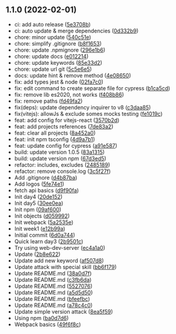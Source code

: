 ## 1.1.0 (2022-02-01)

* ci: add auto release ([5e3708b](https://github.com/tienduy-nguyen/tsconfig-npm/commit/5e3708b))
* ci: auto update & merge dependencies ([0d332b9](https://github.com/tienduy-nguyen/tsconfig-npm/commit/0d332b9))
* chore: minor update ([540c51e](https://github.com/tienduy-nguyen/tsconfig-npm/commit/540c51e))
* chore: simplify .gitignore ([b8f1653](https://github.com/tienduy-nguyen/tsconfig-npm/commit/b8f1653))
* chore: update .npmignore ([296e1b6](https://github.com/tienduy-nguyen/tsconfig-npm/commit/296e1b6))
* chore: update docs ([e012214](https://github.com/tienduy-nguyen/tsconfig-npm/commit/e012214))
* chore: update keywords ([85e33d2](https://github.com/tienduy-nguyen/tsconfig-npm/commit/85e33d2))
* chore: update url git ([5c5e6e5](https://github.com/tienduy-nguyen/tsconfig-npm/commit/5c5e6e5))
* docs: update hint & remove method ([4e08650](https://github.com/tienduy-nguyen/tsconfig-npm/commit/4e08650))
* fix: add types jest & node ([02fa7c0](https://github.com/tienduy-nguyen/tsconfig-npm/commit/02fa7c0))
* fix: edit command to create separate file for cypress ([b1ca5cd](https://github.com/tienduy-nguyen/tsconfig-npm/commit/b1ca5cd))
* fix: remove lib es2020, not works ([f408b86](https://github.com/tienduy-nguyen/tsconfig-npm/commit/f408b86))
* fix: remove paths ([fd49fa2](https://github.com/tienduy-nguyen/tsconfig-npm/commit/fd49fa2))
* fix(deps): update dependency inquirer to v8 ([c3daa85](https://github.com/tienduy-nguyen/tsconfig-npm/commit/c3daa85))
* fix(vitejs): allowJs & exclude somes mocks testing ([fe1019c](https://github.com/tienduy-nguyen/tsconfig-npm/commit/fe1019c))
* feat: add config for vitejs-react ([3570b2d](https://github.com/tienduy-nguyen/tsconfig-npm/commit/3570b2d))
* feat: add projects references ([7de83a2](https://github.com/tienduy-nguyen/tsconfig-npm/commit/7de83a2))
* feat: clear all projects ([8a452a0](https://github.com/tienduy-nguyen/tsconfig-npm/commit/8a452a0))
* feat: init npm tsconfig ([4d9a7b1](https://github.com/tienduy-nguyen/tsconfig-npm/commit/4d9a7b1))
* feat: update config for cypress ([a91e587](https://github.com/tienduy-nguyen/tsconfig-npm/commit/a91e587))
* build: update version 1.0.5 ([83a1315](https://github.com/tienduy-nguyen/tsconfig-npm/commit/83a1315))
* build: update version npm ([67d3ed5](https://github.com/tienduy-nguyen/tsconfig-npm/commit/67d3ed5))
* refactor: includes, excludes ([2485189](https://github.com/tienduy-nguyen/tsconfig-npm/commit/2485189))
* refactor: remove console.log ([3c5f27f](https://github.com/tienduy-nguyen/tsconfig-npm/commit/3c5f27f))
* Add .gitignore ([d4b87ba](https://github.com/tienduy-nguyen/tsconfig-npm/commit/d4b87ba))
* Add logos ([5fe74e1](https://github.com/tienduy-nguyen/tsconfig-npm/commit/5fe74e1))
* fetch api basics ([d9f90fa](https://github.com/tienduy-nguyen/tsconfig-npm/commit/d9f90fa))
* Init day4 ([20de152](https://github.com/tienduy-nguyen/tsconfig-npm/commit/20de152))
* Init day5 ([30ee0ea](https://github.com/tienduy-nguyen/tsconfig-npm/commit/30ee0ea))
* Init npm ([09af600](https://github.com/tienduy-nguyen/tsconfig-npm/commit/09af600))
* Init objects ([d059992](https://github.com/tienduy-nguyen/tsconfig-npm/commit/d059992))
* Init webpack ([5a2535e](https://github.com/tienduy-nguyen/tsconfig-npm/commit/5a2535e))
* Init week1 ([e12b99a](https://github.com/tienduy-nguyen/tsconfig-npm/commit/e12b99a))
* Initial commit ([6d0a744](https://github.com/tienduy-nguyen/tsconfig-npm/commit/6d0a744))
* Quick learn day3 ([2b9501c](https://github.com/tienduy-nguyen/tsconfig-npm/commit/2b9501c))
* Try using web-dev-server ([ec4a1a0](https://github.com/tienduy-nguyen/tsconfig-npm/commit/ec4a1a0))
* Update ([2b8e622](https://github.com/tienduy-nguyen/tsconfig-npm/commit/2b8e622))
* Update add new keyword ([af507d8](https://github.com/tienduy-nguyen/tsconfig-npm/commit/af507d8))
* Update attack with special skill ([bb6f179](https://github.com/tienduy-nguyen/tsconfig-npm/commit/bb6f179))
* Update README.md ([38a0d7f](https://github.com/tienduy-nguyen/tsconfig-npm/commit/38a0d7f))
* Update README.md ([c3fb6da](https://github.com/tienduy-nguyen/tsconfig-npm/commit/c3fb6da))
* Update README.md ([5527076](https://github.com/tienduy-nguyen/tsconfig-npm/commit/5527076))
* Update README.md ([a5d5d50](https://github.com/tienduy-nguyen/tsconfig-npm/commit/a5d5d50))
* Update README.md ([bfeefbc](https://github.com/tienduy-nguyen/tsconfig-npm/commit/bfeefbc))
* Update README.md ([a78c4c0](https://github.com/tienduy-nguyen/tsconfig-npm/commit/a78c4c0))
* Update simple version attack ([8ea5f59](https://github.com/tienduy-nguyen/tsconfig-npm/commit/8ea5f59))
* Using npm ([ba0d7d6](https://github.com/tienduy-nguyen/tsconfig-npm/commit/ba0d7d6))
* Webpack basics ([49f6f8c](https://github.com/tienduy-nguyen/tsconfig-npm/commit/49f6f8c))




